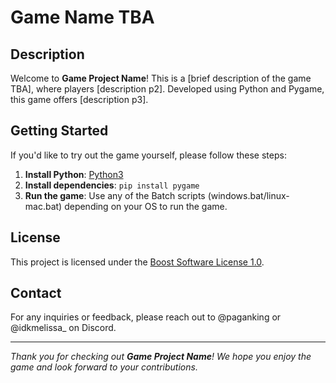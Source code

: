 # Game Name TBA

## Description
Welcome to **Game Project Name**! This is a [brief description of the game TBA], where players [description p2]. Developed using Python and Pygame, this game offers [description p3].

## Getting Started
If you'd like to try out the game yourself, please follow these steps:
1. **Install Python**: [Python3](https://www.python.org/downloads/)
2. **Install dependencies**: `pip install pygame`
3. **Run the game**: Use any of the Batch scripts (windows.bat/linux-mac.bat) depending on your OS to run the game.

## License
This project is licensed under the [Boost Software License 1.0](LICENSE).

## Contact
For any inquiries or feedback, please reach out to @paganking or @idkmelissa_ on Discord.

---

*Thank you for checking out **Game Project Name**! We hope you enjoy the game and look forward to your contributions.*
